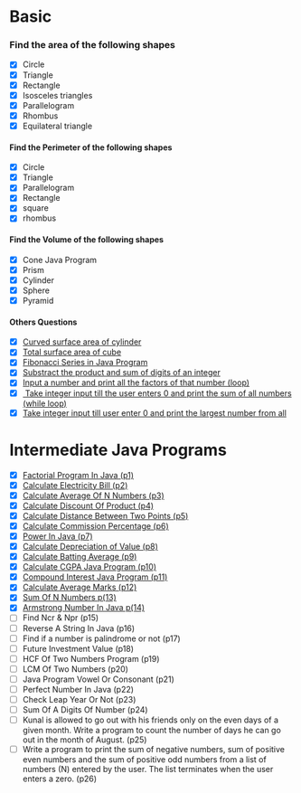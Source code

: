 # Basic
### Find the area of the following shapes 
- [x] Circle 
- [x] Triangle 
- [x] Rectangle 
- [x] Isosceles triangles 
- [x] Parallelogram
- [x] Rhombus
- [x] Equilateral triangle

#### Find the Perimeter of the following shapes 
- [x] Circle
- [x] Triangle
- [x] Parallelogram
- [x] Rectangle 
- [x] square
- [x] rhombus
   
#### Find the Volume of the following shapes 
- [x] Cone Java Program
- [x] Prism
- [x] Cylinder
- [x] Sphere
- [x] Pyramid

#### Others Questions
- [x] [Curved surface area of cylinder](https://github.com/karanrao-github/Java-Practice-Programs/blob/main/002%20Conditionals%20and%20Loops/Basic/004%20Other%20Questions/program1.java)
- [x] [Total surface area of cube](https://github.com/karanrao-github/Java-Practice-Programs/blob/main/002%20Conditionals%20and%20Loops/Basic/004%20Other%20Questions/program2.java)
- [x] [Fibonacci Series in Java Program](https://github.com/karanrao-github/Java-Practice-Programs/blob/main/002%20Conditionals%20and%20Loops/Basic/004%20Other%20Questions/program3.java)
- [x] [Substract the product and sum of digits of an integer](https://github.com/karanrao-github/Java-Practice-Programs/blob/main/002%20Conditionals%20and%20Loops/Basic/004%20Other%20Questions/program4.java)
- [x] [Input a number and print all the factors of that number (loop)](https://github.com/karanrao-github/Java-Practice-Programs/blob/main/002%20Conditionals%20and%20Loops/Basic/004%20Other%20Questions/program5.java)
- [x] [ Take integer input till the user enters 0 and print the sum of all numbers (while loop)](https://github.com/karanrao-github/Java-Practice-Programs/blob/main/002%20Conditionals%20and%20Loops/Basic/004%20Other%20Questions/program6.java)
- [x] [Take integer input till user enter 0 and print the largest number from all](https://github.com/karanrao-github/Java-Practice-Programs/blob/main/002%20Conditionals%20and%20Loops/Basic/004%20Other%20Questions/program7.java)
  
# Intermediate Java Programs  
- [x] [Factorial Program In Java  (p1)](https://github.com/karanrao-github/Java-Practice-Programs/blob/main/002%20Conditionals%20and%20Loops/Intermediate/inter_p1.java)
- [x] [Calculate Electricity Bill (p2)](https://github.com/karanrao-github/Java-Practice-Programs/blob/main/002%20Conditionals%20and%20Loops/Intermediate/inter_p2.java)
- [x] [Calculate Average Of N Numbers (p3)](https://github.com/karanrao-github/Java-Practice-Programs/blob/main/002%20Conditionals%20and%20Loops/Intermediate/inter_p3.java)
- [x] [Calculate Discount Of Product  (p4)](https://github.com/karanrao-github/Java-Practice-Programs/blob/main/002%20Conditionals%20and%20Loops/Intermediate/inter_p4.java)
- [x] [Calculate Distance Between Two Points (p5)](https://github.com/karanrao-github/Java-Practice-Programs/blob/main/002%20Conditionals%20and%20Loops/Intermediate/inter_p5.java)  
- [x] [Calculate Commission Percentage (p6)](https://github.com/karanrao-github/Java-Practice-Programs/blob/main/002%20Conditionals%20and%20Loops/Intermediate/inter_p6.java)  
- [x] [Power In Java  (p7)](https://github.com/karanrao-github/Java-Practice-Programs/blob/main/002%20Conditionals%20and%20Loops/Intermediate/inter_p7.java)
- [x] [Calculate Depreciation of Value (p8)](https://github.com/karanrao-github/Java-Practice-Programs/blob/main/002%20Conditionals%20and%20Loops/Intermediate/inter_p8.java)
- [x] [Calculate Batting Average  (p9)](https://github.com/karanrao-github/Java-Practice-Programs/blob/main/002%20Conditionals%20and%20Loops/Intermediate/inter_p9.java)
- [x] [Calculate CGPA Java Program (p10)](https://github.com/karanrao-github/Java-Practice-Programs/blob/main/002%20Conditionals%20and%20Loops/Intermediate/inter_p10.java)
- [x] [Compound Interest Java Program (p11)](https://github.com/karanrao-github/Java-Practice-Programs/blob/main/002%20Conditionals%20and%20Loops/Intermediate/inter_p11.java) 
- [x] [Calculate Average Marks  (p12)](https://github.com/karanrao-github/Java-Practice-Programs/blob/main/002%20Conditionals%20and%20Loops/Intermediate/inter_p12.java)
- [x] [Sum Of N Numbers  p(13)](https://github.com/karanrao-github/Java-Practice-Programs/blob/main/002%20Conditionals%20and%20Loops/Intermediate/inter_p13.java)
- [x] [Armstrong Number In Java p(14)](https://github.com/karanrao-github/Java-Practice-Programs/blob/main/002%20Conditionals%20and%20Loops/Intermediate/inter_p14.java) 
- [ ] Find Ncr & Npr  (p15)
- [ ] Reverse A String In Java (p16)  
- [ ] Find if a number is palindrome or not (p17)  
- [ ] Future Investment Value (p18)  
- [ ] HCF Of Two Numbers Program (p19)  
- [ ] LCM Of Two Numbers  (p20)
- [ ] Java Program Vowel Or Consonant (p21)  
- [ ] Perfect Number In Java  (p22)
- [ ] Check Leap Year Or Not  (p23)
- [ ] Sum Of A Digits Of Number  (p24)
- [ ] Kunal is allowed to go out with his friends only on the even days of a given month. Write a program to count the number of days he can go out in the month of August.  (p25)
- [ ] Write a program to print the sum of negative numbers, sum of positive even numbers and the sum of positive odd numbers from a list of numbers (N) entered by the user. The list terminates when the user enters a zero. (p26)
